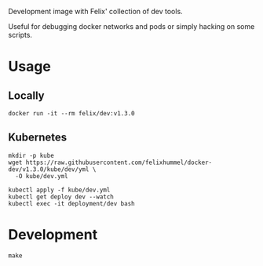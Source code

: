 Development image with Felix' collection of dev tools.

Useful for debugging docker networks and pods or simply hacking on some scripts.


# Usage

## Locally
```
docker run -it --rm felix/dev:v1.3.0
```

## Kubernetes
```
mkdir -p kube
wget https://raw.githubusercontent.com/felixhummel/docker-dev/v1.3.0/kube/dev/yml \
  -O kube/dev.yml

kubectl apply -f kube/dev.yml
kubectl get deploy dev --watch
kubectl exec -it deployment/dev bash
```


# Development
```
make
```
